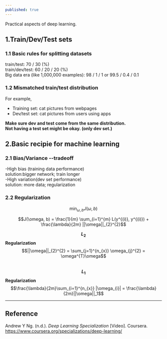 ```yaml
---
published: true
---
```

Practical aspects of deep learning.

## 1.Train/Dev/Test sets
### 1.1 Basic rules for splitting datasets  
train/test: 70 / 30 (%)  
train/dev/test: 60 / 20 / 20 (%)  
Big data era (like 1,000,000 examples): 98 / 1 / 1 or 99.5 / 0.4 / 0.1  

### 1.2 Mismatched train/test distribution
For example,  
- Training set: cat pictures from webpages  
- Dev/test set: cat pictures from users using apps  

**Make sure dev and test come from the same distribution.**  
**Not having a test set might be okay. (only dev set.)**

## 2.Basic recipie for machine learning
### 2.1 Bias/Variance --tradeoff
-High bias (training data performance)  
solution:bigger network; train longer  
-High variation(dev set performance)  
solution: more data; regularization  
### 2.2 Regularization
$$\min_{\omega, b} J(\omega, b)$$  

$$J(\omega, b) = \frac{1}{m} \sum_{i=1}^{m} L(y^{(i)}, y^{(i)}) + \frac{\lambda}{2m} ||\omega||_{2}^{2}$$  

**$$L_{2}$$ Regularization** $$||\omega||_{2}^{2} = \sum_{j=1}^{n_{x}} \omega_{j}^{2} = \omega^{T}\omega$$  
**$$L_{1}$$ Regularization** $$\frac{\lambda}{2m}\sum_{i=1}^{n_{x}} |\omega_{i}| = \frac{\lambda}{2m}||\omega||_1$$  

----
## Reference
Andrew Y Ng. (n.d.). _Deep Learning Specialization_ [Video]. Coursera.  
<https://www.coursera.org/specializations/deep-learning/>
